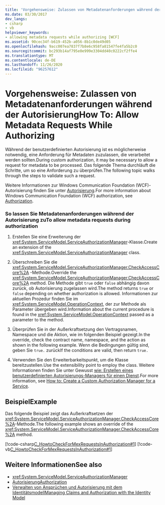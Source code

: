 ```yaml
---
title: 'Vorgehensweise: Zulassen von Metadatenanforderungen während der Autorisierung'
ms.date: 03/30/2017
dev_langs:
- csharp
- vb
helpviewer_keywords:
- allowing metadata requests while authorizing [WCF]
ms.assetid: 90cec34f-b619-452b-a056-8b1c0de49d05
ms.openlocfilehash: 9acc007ea7837f7b8e6c958fa81547fe4fa5b2c0
ms.sourcegitcommit: bc293b14af795e0e999e3304dd40c0222cf2ffe4
ms.translationtype: MT
ms.contentlocale: de-DE
ms.lasthandoff: 11/26/2020
ms.locfileid: "96257612"
---
```

# <a name="how-to-allow-metadata-requests-while-authorizing"></a><span data-ttu-id="ebc98-102">Vorgehensweise: Zulassen von Metadatenanforderungen während der Autorisierung</span><span class="sxs-lookup"><span data-stu-id="ebc98-102">How To: Allow Metadata Requests While Authorizing</span></span>

<span data-ttu-id="ebc98-103">Während der benutzerdefinierten Autorisierung ist es möglicherweise notwendig, eine Anforderung für Metadaten zuzulassen, die verarbeitet werden sollten.</span><span class="sxs-lookup"><span data-stu-id="ebc98-103">During custom authorization, it may be necessary to allow a request for metadata to be processed.</span></span> <span data-ttu-id="ebc98-104">Das folgende Thema durchläuft die Schritte, um so eine Anforderung zu überprüfen.</span><span class="sxs-lookup"><span data-stu-id="ebc98-104">The following topic walks through the steps to validate such a request.</span></span>  
  
 <span data-ttu-id="ebc98-105">Weitere Informationen zur Windows Communication Foundation (WCF)-Autorisierung finden Sie unter [Autorisierung](authorization-in-wcf.md).</span><span class="sxs-lookup"><span data-stu-id="ebc98-105">For more information about Windows Communication Foundation (WCF) authorization, see [Authorization](authorization-in-wcf.md).</span></span>  
  
### <a name="to-allow-metadata-requests-during-authorization"></a><span data-ttu-id="ebc98-106">So lassen Sie Metadatenanforderungen während der Autorisierung zu</span><span class="sxs-lookup"><span data-stu-id="ebc98-106">To allow metadata requests during authorization</span></span>  
  
1. <span data-ttu-id="ebc98-107">Erstellen Sie eine Erweiterung der <xref:System.ServiceModel.ServiceAuthorizationManager>-Klasse.</span><span class="sxs-lookup"><span data-stu-id="ebc98-107">Create an extension of the <xref:System.ServiceModel.ServiceAuthorizationManager> class.</span></span>  
  
2. <span data-ttu-id="ebc98-108">Überschreiben Sie die <xref:System.ServiceModel.ServiceAuthorizationManager.CheckAccessCore%2A> -Methode.</span><span class="sxs-lookup"><span data-stu-id="ebc98-108">Override the <xref:System.ServiceModel.ServiceAuthorizationManager.CheckAccessCore%2A> method.</span></span> <span data-ttu-id="ebc98-109">Die Methode gibt `true` oder `false` abhängig davon zurück, ob Autorisierung zugelassen wird.</span><span class="sxs-lookup"><span data-stu-id="ebc98-109">The method returns `true` or `false` depending on whether authorization is allowed.</span></span> <span data-ttu-id="ebc98-110">Informationen zur aktuellen Prozedur finden Sie im <xref:System.ServiceModel.OperationContext>, der zur Methode als Parameter übergeben wird.</span><span class="sxs-lookup"><span data-stu-id="ebc98-110">Information about the current procedure is found in the <xref:System.ServiceModel.OperationContext> passed as a parameter to the method.</span></span>  
  
3. <span data-ttu-id="ebc98-111">Überprüfen Sie in der Außerkraftsetzung den Vertragsnamen, Namespace und die Aktion, wie im folgenden Beispiel gezeigt.</span><span class="sxs-lookup"><span data-stu-id="ebc98-111">In the override, check the contract name, namespace, and the action as shown in the following example.</span></span> <span data-ttu-id="ebc98-112">Wenn die Bedingungen gültig sind, geben Sie `true.` zurück</span><span class="sxs-lookup"><span data-stu-id="ebc98-112">If the conditions are valid, then return `true.`</span></span>  
  
4. <span data-ttu-id="ebc98-113">Verwenden Sie den Erweiterbarkeitspunkt, um die Klasse bereitzustellen.</span><span class="sxs-lookup"><span data-stu-id="ebc98-113">Use the extensibility point to employ the class.</span></span> <span data-ttu-id="ebc98-114">Weitere Informationen finden Sie unter Gewusst [wie: Erstellen eines benutzerdefinierten Autorisierungs-Managers für einen Dienst](../extending/how-to-create-a-custom-authorization-manager-for-a-service.md).</span><span class="sxs-lookup"><span data-stu-id="ebc98-114">For more information, see [How to: Create a Custom Authorization Manager for a Service](../extending/how-to-create-a-custom-authorization-manager-for-a-service.md).</span></span>  
  
## <a name="example"></a><span data-ttu-id="ebc98-115">Beispiel</span><span class="sxs-lookup"><span data-stu-id="ebc98-115">Example</span></span>  

 <span data-ttu-id="ebc98-116">Das folgende Beispiel zeigt das Außerkraftsetzen der <xref:System.ServiceModel.ServiceAuthorizationManager.CheckAccessCore%2A>-Methode.</span><span class="sxs-lookup"><span data-stu-id="ebc98-116">The following example shows an override of the <xref:System.ServiceModel.ServiceAuthorizationManager.CheckAccessCore%2A> method.</span></span>  
  
 [!code-csharp[C_HowtoCheckForMexRequestsInAuthorization#1](../../../../samples/snippets/csharp/VS_Snippets_CFX/c_howtocheckformexrequestsinauthorization/cs/source.cs#1)]
 [!code-vb[C_HowtoCheckForMexRequestsInAuthorization#1](../../../../samples/snippets/visualbasic/VS_Snippets_CFX/c_howtocheckformexrequestsinauthorization/vb/source.vb#1)]  
  
## <a name="see-also"></a><span data-ttu-id="ebc98-117">Weitere Informationen</span><span class="sxs-lookup"><span data-stu-id="ebc98-117">See also</span></span>

- <xref:System.ServiceModel.ServiceAuthorizationManager>
- [<span data-ttu-id="ebc98-118">Autorisierung</span><span class="sxs-lookup"><span data-stu-id="ebc98-118">Authorization</span></span>](authorization-in-wcf.md)
- [<span data-ttu-id="ebc98-119">Verwalten von Ansprüchen und Autorisierung mit dem Identitätsmodell</span><span class="sxs-lookup"><span data-stu-id="ebc98-119">Managing Claims and Authorization with the Identity Model</span></span>](managing-claims-and-authorization-with-the-identity-model.md)
